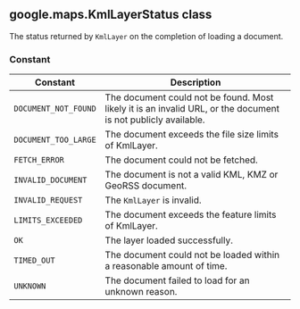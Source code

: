 <h2 id="KmlLayerStatus">
google.maps.KmlLayerStatus
class
</h2><p>The status returned by <code>KmlLayer</code> on the completion of loading a document.</p><h3>Constant</h3><table summary="class KmlLayerStatus - Constants" width="100%">
<thead>
<tr><th>Constant</th>
<th>Description</th>
</tr></thead>
<tbody>
<tr>
<td><code>DOCUMENT_NOT_FOUND</code></td>
<td>The document could not be found. Most likely it is an invalid URL, or the document is not publicly available.</td>
</tr>
<tr>
<td><code>DOCUMENT_TOO_LARGE</code></td>
<td>The document exceeds the file size limits of KmlLayer.</td>
</tr>
<tr>
<td><code>FETCH_ERROR</code></td>
<td>The document could not be fetched.</td>
</tr>
<tr>
<td><code>INVALID_DOCUMENT</code></td>
<td>The document is not a valid KML, KMZ or GeoRSS document.</td>
</tr>
<tr>
<td><code>INVALID_REQUEST</code></td>
<td>The <code>KmlLayer</code> is invalid.</td>
</tr>
<tr>
<td><code>LIMITS_EXCEEDED</code></td>
<td>The document exceeds the feature limits of KmlLayer.</td>
</tr>
<tr>
<td><code>OK</code></td>
<td>The layer loaded successfully.</td>
</tr>
<tr>
<td><code>TIMED_OUT</code></td>
<td>The document could not be loaded within a reasonable amount of time.</td>
</tr>
<tr>
<td><code>UNKNOWN</code></td>
<td>The document failed to load for an unknown reason.</td>
</tr>
</tbody>
</table>